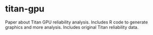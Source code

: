 # titan-gpu

Paper about Titan GPU reliability analysis.
Includes R code to generate graphics and more analysis.
Includes original Titan reliability data.
